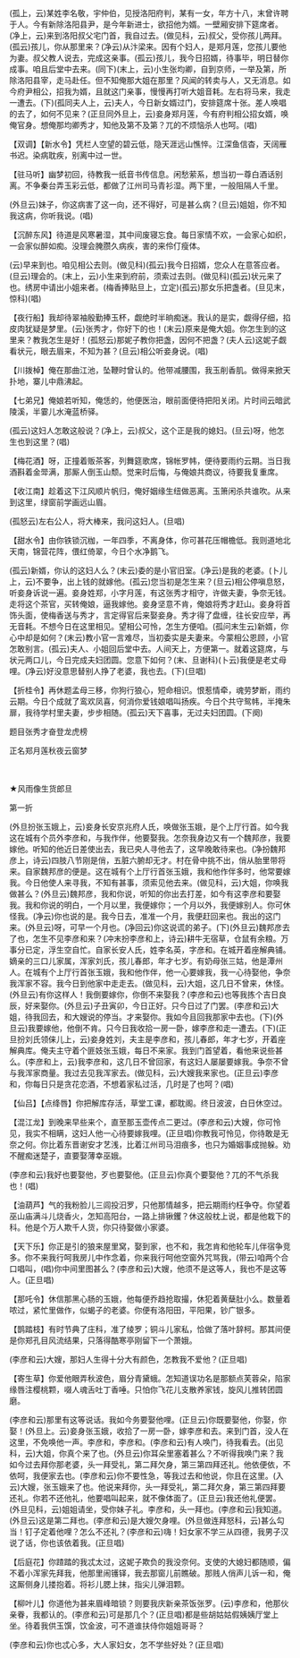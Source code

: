<!-- { "loadSidebar": true } -->
(孤上，云)某姓李名敬，宇仲伯，见授洛阳府判，某有一女，年方十八，末曾许聘于人。今有新除洛阳县尹，是今年新进士，欲招他为婿。一壁厢安排下筵席者。(净上，云)来到洛阳叔父宅门首，我自过去。(做见科，云)叔父，受你孩儿两拜。(孤云)孩儿，你从那里来？(净云)从汴梁来。因有个妇人，是郑月莲，您孩儿要他为妻。叔父教人说去，完成这亲事。(孤云)孩儿，我今日招婿，待事毕，明日替你成事。咱且后堂中去来。(同下)(末上，云)小生张均卿，自到京师，一举及第，所除洛阳县宰，走马赴任。但不知俺那大姐在那里？风闻的转卖与人，又无消息。如今府尹相公，招我为婿，且就这门亲事，慢慢再打听大姐音耗。左右将马来，我走一遭去。(下)(孤同夫人上，云)夫人，今日新女婿过门，安排筵席十张。差人唤唱的去了，如何不见来？(正旦同外旦上，云)妾身郑月莲，今有府判相公招女婿，唤俺官身。想俺那均卿秀才，知他及第不及第？兀的不烦恼杀人也呵。(唱)

【双调】【新水令】凭栏人空望的碧云低，隐天涯远山憔悴。江深鱼信杳，天阔雁书迟。染病耽疾，别离中过一世。

【驻马听】幽梦初回，待教我一纸音书传信息。闲愁萦系，想当初一尊白酒话别离。不争秦台弄玉彩云低，都做了江州司马青衫湿。两下里，一般阻隔人千里。

(外旦云)妹子，你这病害了这一向，还不得好，可是甚么病？(旦云)姐姐，你不知我这病，你听我说。(唱)

【沉醉东风】待道是风寒暑湿，其中间废寝忘食。每日家情不欢，一会家心如织，一会家似醉如痴。没理会腌臜久病疾，害的来伶仃瘦体。

(云)早来到也。咱见相公去则。(做见科)(孤云)我今日招婿，您众人在意答应者。(旦云)理会的。(末上，云)小生来到府前，须索过去则。(做见科)(孤云)状元来了也。绣房中请出小姐来者。(梅香捧贴旦上，立定)(孤云)那女乐把盏者。(旦见末，惊科)(唱)

【夜行船】我却待翠袖殷勤捧玉杯，觑绝时半晌痴迷。我认的是实，觑得仔细，掐皮肉犹疑是梦里。(云)张秀才，你好下的也！(末云)原来是俺大姐。你怎生到的这里来？教我怎生是好！(孤怒云)那妮子教你把盏，因何不把盏？(夫人云)这妮子觑看状元，眼去眉来，不知为甚？(旦云)相公听妾身说。(唱)

【川拨棹】俺在那曲江池，坠鞭时曾认的。他带减腰围，我玉削香肌。做得来掀天扑地，寨儿中鼎沸起。

【七弟兄】俺娘若听知，俺恁的，他便医治，眼前面便待把阳关闭。片时间云暗武陵溪，半霎儿水淹蓝桥驿。

(孤云)这妇人怎敢这般说？(净上，云)叔父，这个正是我的媳妇。(旦云)呀，他怎生也到这里？(唱)

【梅花酒】呀，正撞着贩茶客，列舞筵歌席，锦帐罗帏，便待要雨约云期。当日我酒斟着金斝满，那厮人倒玉山颓。觉来时后悔，与俺娘共商议，待要我复重席。

【收江南】趁着这下江风顺片帆归，俺好姻缘生纽做恶离。玉箫闲杀共谁吹。从来到这里，绿窗前学画远山眉。

(孤怒云)左右公人，将大棒来，我问这妇人。(旦唱)

【甜水令】由你铁锁沉枷，一年四季，不离身体，你可甚花压帽檐低。我则道地北天南，锦营花阵，偎红倚翠，今日个水净鹅飞。

(孤云)新婿，你认的这妇人么？(末云)委的是小官旧室。(净云)是我的老婆。(卜儿上，云)不要争，出上钱的就嫁他。(孤云)您当初是怎生来？(旦云)相公停嗔息怒，听妾身诉说一遍。妾身姓郑，小字月莲，有这张秀才相守，许做夫妻，争奈无钱。走将这个茶官，买转俺娘，逼我嫁他。妾身坚意不肯，俺娘将秀才赶山。妾身将首饰头面，使梅香送与秀才，言定得官后来娶妾身。秀才得了盘缠，往长安应举，再无音耗。不想今日在这里相见。望相公可怜，怎生方便咱。(孤问末生云)新婿，你心中却是如何？(末云)教小官一言难尽，当初委实是夫妻来。今蒙相公恩顾，小官怎敢别言。(孤云)夫人、小姐回后堂中去。人间天上，方便第一。就着这筵席，与状元两口儿，今日完成夫妇团圆。您意下如何？(末、旦谢科)(卜云)我便是老丈母哩。(净云)好没意思替别人挣了老婆，我也去。(下)(旦唱)

【折桂令】再休题孟母三移，你狗行狼心，短命相识。恨惹情牵，魂劳梦断，雨约云期。今日个成就了鸾欢凤喜，何消你爱钱娘唱叫扬疾。今日个共守鸳帏，半掩朱扉，我待学村里夫妻，步步相随。(孤云)天下喜事，无过夫妇团圆。(下阕)

题目张秀才奋登龙虎榜

正名郑月莲秋夜云窗梦

　
　

★风雨像生货郎旦

第一折

(外旦扮张玉娥上，云)妾身长安京兆府人氏，唤做张玉娥，是个上厅行首。如今我这在城有个员外李彦和，与我作伴，他要娶我。怎奈我身边又有一个魏邦彦，我要嫁他。听知的他近日差使出去，我已央人寻他去了，这早晚敢待来也。(净扮魏邦彦上，诗云)四肢八节刚是俏，五脏六腑却无才。村在骨中挑不出，俏从胎里带将来。自家魏邦彦的便是。这在城有个上厅行首张玉娥，我和他作伴多时，他常要嫁我。今日他使人来寻我，不知有甚事，须索见他去来。(做见科，云)大姐，你唤我做甚么？(外旦云)魏邦彦，我和你说，听知的你出去打差，如今有这李彦和要娶我。我和你说的明白，一个月以里，我便嫁你；一个月以外，我便嫁别人。你可休怪我。(净云)你也说的是。我今日去，准准一个月，我便赶回来也。我出的这门来。(外旦云)呀，可早一个月也。(净回云)你这说谎的弟子。(下)(外旦云)魏邦彦去了也，怎生不见李彦和来？(冲末扮李彦和上，诗云)耕牛无宿草，仓鼠有余粮。万事分已定，浮生空自忙。自家长安人氏，姓李名英，字彦和。在城开着座解典铺。嫡亲的三口儿家属，浑家刘氏，孩儿春郎，年才七岁。有奶母张三姑，他是潭州人。在城有个上厅行首张玉娥，我和他作伴，他一心要嫁我，我一心待娶他，争奈我浑家不容。我今日到他家中走走去。(做见科，云)大姐，这几日不曾来，休怪。(外旦云)有你这样人！我倒要嫁你，你倒不来娶我？(李彦和云)也等我拣个吉日良辰，好来娶你。(外旦云)子丑寅卯，今日正好。只今日过了门罢。(李彦和云)大姐，待我回去，和大嫂说的停当。才来娶你。我如今且回我那家中去也。(下)(外旦云)我要嫁他，他倒不肯。只今日我收拾一房一卧，嫁李彦和走一遭去。(下)(正旦扮刘氏领俫儿上，云)妾身姓刘，夫主是李彦和，孩儿春郎，年才七岁，开着座解典库。俺夫主守着个匪妓张玉娥，每日不来家。我到门首望着，看他来说些甚么。(李彦和上，云)我李彦和，这几日不曾回家，有这妇人屡屡要嫁我。争奈不曾与我浑家商量。我过去见我浑家去。(做见科，云)大嫂我来家也。(正旦云)李彦和，你每日只是贪花恋酒，不想着家私过活，几时是了也呵？(唱)

【仙吕】【点绛唇】你把解库存活，草堂工课，都耽阁。终日波波，白日休空过。

【混江龙】到晚来早些来个，直至那玉壶传点二更过。(李彦和云)大嫂，你可怜见，我实不相瞒，这妇人他一心待要嫁我哩。(正旦唱)你教我可怜见，你待敢是无奈之何。你比着东晋谢安才艺浅，比着江州司马泪痕多，也只为婚姻事成抛躲。劝不醒痴迷楚子，直要娶薄幸巫娥。

(李彦和云)我好也要娶他，歹也要娶他。(正旦云)你真个要娶他？兀的不气杀我也！(唱)

【油葫芦】气的我粉脸儿三闾投汨罗，只他那情越多，把云期雨约枉争夺。你望着巫山庙满斗儿烧香火，怎知高阳台，一路上排锹钁？休这般枕上说，都是他栽下的科。他是个万人欺千人货，你只待娶做小家婆。

【天下乐】你正是引的狼来屋里窝，娶到家，也不和，我怎肯和他轮车儿伴宿争竞多。你不来我行呵我房儿中作念着，你来我行呵他空窗外咒骂我，(带云)咱两个合口唱叫，(唱)你中间里图甚么？(李彦和云)大嫂，他须不是这等人，我也不是这等人。(正旦唱)

【那吒令】休信那黑心肠的玉娥，他每便乔趋抢取撮，休犯着黄蘖肚小么。数量着哝过，紧忙里做作，似蝎子的老婆。你便有洛阳田，平阳果，钞广银多。

【鹊踏枝】有时节典了庄科，准了绫罗；铜斗儿家私，恰做了落叶辞柯。那其间便是你郑孔目风流结果，只落得酷寒亭刚留下一个萧娥。

(李彦和云)大嫂，那妇人生得十分大有颜色，怎教我不爱他？(正旦唱)

【寄生草】你爱他眼弄秋波色，眉分青黛蛾。怎知道误功名是那额点芙蓉朵，陷家缘唇注樱桃颗，啜人魂舌吐丁香唾。只怕你飞花儿支散养家钱，旋风儿推转团圆磨。

(李彦和云)那里有这等说话。我如今务要娶他哩。(正旦云)你既要娶他，你娶，你娶！(外旦上。云)妾身张玉娥，收拾了一房一卧，嫁李彦和去。来到门首，没人在这里，不免唤他一声。李彦和，李彦和。(李彦和云)有人唤门，待我看去。(出见科，云)大姐，你真个来了也。(外旦云)你耳朵里塞着甚么？不听得我唤门来？我如今过去拜你那老婆，头一拜受礼，第二拜欠身，第三第四拜还礼。他依便依，不依呵，我便家去也。(李彦和云)你不要性急，等我过去和他说，你且在这里。(入云)大嫂，张玉娥来了也。他说来拜你，头一拜受礼，第二拜欠身，第三第四拜要还礼。你若不还他礼，他要唱叫起来，就不像体面了。(正旦云)我还他礼便罢。(外旦见科，云)姐姐请坐，受你妹子礼。李彦和，头一拜也。(李彦和云)我知道。(外旦云)这是第二拜也。(李彦和云)是大嫂欠身哩。(外旦做连拜怒科，云)甚么勾当！钉子定着他哩？怎么不还礼？(李彦和云)嗨！妇女家不学三从四德，我男子汉说了话，你也该依着我。(正旦唱)

【后庭花】你蹅踏的我忒太过，这妮子欺负的我没奈何。支使的大媳妇都随顺，偏不着小浑家先拜我，他那里闹镬铎，我去那窗儿前瞧破。那贱人俏声儿诉一和，俺这厮侧身儿搂抱着。将衫儿腮上抹，指尖儿弹泪颗。

【柳叶儿】你道他为甚来眉峰暗锁？则要我庆新亲茶饭张罗。(云)李彦和，他那伙亲眷，我都认的。(李彦和云)可是那几个？(正旦唱)都是些胡姑姑假姨姨厅堂上坐。待着我供玉馔，饮金波，可不道谁扶侍你姐姐哥哥？

(李彦和云)你也忒心多，大人家妇女，怎不学些好处？(正旦唱)


